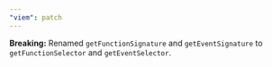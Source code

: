 ```yaml
---
"viem": patch
---
```


**Breaking:** Renamed `getFunctionSignature` and `getEventSignature` to `getFunctionSelector` and `getEventSelector`.
